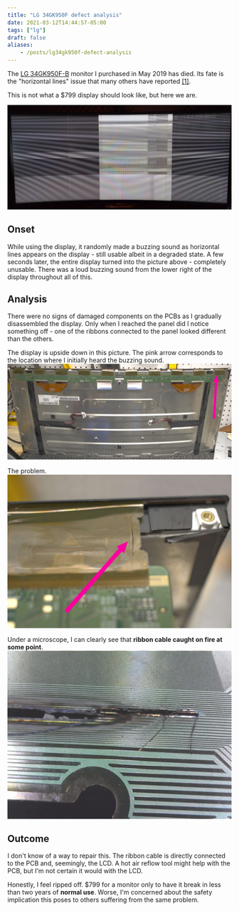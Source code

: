 ```yaml
---
title: "LG 34GK950F defect analysis"
date: 2021-03-12T14:44:57-05:00
tags: ["lg"]
draft: false
aliases:
    - /posts/lg34gk950f-defect-analysis
---
```

The [LG 34GK950F-B](https://www.lg.com/us/monitors/lg-34GK950F-B-gaming-monitor)
monitor I purchased in May 2019 has died. Its fate is the "horizontal lines" issue that many others have reported [[1]](https://www.amazon.com/LG-34GK950F-B-34-21-Ultragear/product-reviews/B0798Q8KG4/ref=cm_cr_arp_d_viewopt_kywd?ie=UTF8&reviewerType=all_reviews&pageNumber=1&filterByKeyword=lines).

This is not what a $799 display should look like, but here we are.

![lines](lines.jpg)

## Onset
While using the display, it randomly made a buzzing sound as horizontal lines appears on the display - still usable albeit
in a degraded state. A few seconds later, the entire display turned into the picture above - completely unusable.
There was a loud buzzing sound from the lower right of the display throughout all of this.

## Analysis
There were no signs of damaged components on the PCBs as I gradually disassembled the display.
Only when I reached the panel did I notice something off - one of the ribbons connected
to the panel looked different than the others.

The display is upside down in this picture. The pink arrow corresponds to the
location where I initially heard the buzzing sound.
![outlier](outlier.jpg)

The problem.
![char2](char2.jpg)

Under a microscope, I can clearly see that **ribbon cable caught on fire at some point**.
![char1](char1.jpg)


## Outcome
I don't know of a way to repair this. The ribbon cable is directly connected to the PCB and, seemingly, the LCD.
A hot air reflow tool might help with the PCB, but I'm not certain it would with the LCD.

Honestly, I feel ripped off. $799 for a monitor only to have it break in less than two years of **normal use**.
Worse, I'm concerned about the safety implication this poses to others suffering from the same problem.
